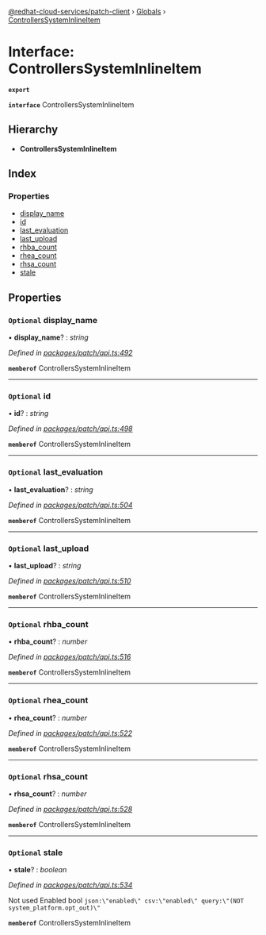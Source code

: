 [@redhat-cloud-services/patch-client](../README.md) › [Globals](../globals.md) › [ControllersSystemInlineItem](controllerssysteminlineitem.md)

# Interface: ControllersSystemInlineItem

**`export`** 

**`interface`** ControllersSystemInlineItem

## Hierarchy

* **ControllersSystemInlineItem**

## Index

### Properties

* [display_name](controllerssysteminlineitem.md#optional-display_name)
* [id](controllerssysteminlineitem.md#optional-id)
* [last_evaluation](controllerssysteminlineitem.md#optional-last_evaluation)
* [last_upload](controllerssysteminlineitem.md#optional-last_upload)
* [rhba_count](controllerssysteminlineitem.md#optional-rhba_count)
* [rhea_count](controllerssysteminlineitem.md#optional-rhea_count)
* [rhsa_count](controllerssysteminlineitem.md#optional-rhsa_count)
* [stale](controllerssysteminlineitem.md#optional-stale)

## Properties

### `Optional` display_name

• **display_name**? : *string*

*Defined in [packages/patch/api.ts:492](https://github.com/RedHatInsights/javascript-clients/blob/6553de7/packages/patch/api.ts#L492)*

**`memberof`** ControllersSystemInlineItem

___

### `Optional` id

• **id**? : *string*

*Defined in [packages/patch/api.ts:498](https://github.com/RedHatInsights/javascript-clients/blob/6553de7/packages/patch/api.ts#L498)*

**`memberof`** ControllersSystemInlineItem

___

### `Optional` last_evaluation

• **last_evaluation**? : *string*

*Defined in [packages/patch/api.ts:504](https://github.com/RedHatInsights/javascript-clients/blob/6553de7/packages/patch/api.ts#L504)*

**`memberof`** ControllersSystemInlineItem

___

### `Optional` last_upload

• **last_upload**? : *string*

*Defined in [packages/patch/api.ts:510](https://github.com/RedHatInsights/javascript-clients/blob/6553de7/packages/patch/api.ts#L510)*

**`memberof`** ControllersSystemInlineItem

___

### `Optional` rhba_count

• **rhba_count**? : *number*

*Defined in [packages/patch/api.ts:516](https://github.com/RedHatInsights/javascript-clients/blob/6553de7/packages/patch/api.ts#L516)*

**`memberof`** ControllersSystemInlineItem

___

### `Optional` rhea_count

• **rhea_count**? : *number*

*Defined in [packages/patch/api.ts:522](https://github.com/RedHatInsights/javascript-clients/blob/6553de7/packages/patch/api.ts#L522)*

**`memberof`** ControllersSystemInlineItem

___

### `Optional` rhsa_count

• **rhsa_count**? : *number*

*Defined in [packages/patch/api.ts:528](https://github.com/RedHatInsights/javascript-clients/blob/6553de7/packages/patch/api.ts#L528)*

**`memberof`** ControllersSystemInlineItem

___

### `Optional` stale

• **stale**? : *boolean*

*Defined in [packages/patch/api.ts:534](https://github.com/RedHatInsights/javascript-clients/blob/6553de7/packages/patch/api.ts#L534)*

Not used Enabled        bool       `json:\"enabled\" csv:\"enabled\" query:\"(NOT system_platform.opt_out)\"`

**`memberof`** ControllersSystemInlineItem
